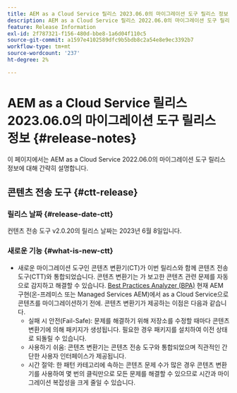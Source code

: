 ```yaml
---
title: AEM as a Cloud Service 릴리스 2023.06.0의 마이그레이션 도구 릴리스 정보
description: AEM as a Cloud Service 릴리스 2022.06.0의 마이그레이션 도구 릴리스 정보
feature: Release Information
exl-id: 2f787321-f156-480d-bbe8-1a6d04f110c5
source-git-commit: a1597e4102589dfc9b5bdb8c2a54e8e9ec3392b7
workflow-type: tm+mt
source-wordcount: '237'
ht-degree: 2%

---
```


# AEM as a Cloud Service 릴리스 2023.06.0의 마이그레이션 도구 릴리스 정보 {#release-notes}

이 페이지에서는 AEM as a Cloud Service 2022.06.0의 마이그레이션 도구 릴리스 정보에 대해 간략히 설명합니다.

## 콘텐츠 전송 도구 {#ctt-release}

### 릴리스 날짜 {#release-date-ctt}

컨텐츠 전송 도구 v2.0.20의 릴리스 날짜는 2023년 6월 8일입니다.

### 새로운 기능 {#what-is-new-ctt}

* 새로운 마이그레이션 도구인 콘텐츠 변환기(CT)가 이번 릴리스와 함께 콘텐츠 전송 도구(CTT)와 통합되었습니다. 콘텐츠 변환기는 가 보고한 콘텐츠 관련 문제를 자동으로 감지하고 해결할 수 있습니다. [Best Practices Analyzer (BPA)](https://experienceleague.adobe.com/docs/experience-manager-cloud-service/content/migration-journey/cloud-migration/best-practices-analyzer/overview-best-practices-analyzer.html?lang=en) 현재 AEM 구현(온-프레미스 또는 Managed Services AEM)에서 as a Cloud Service으로 콘텐츠를 마이그레이션하기 전에.
콘텐츠 변환기가 제공하는 이점은 다음과 같습니다.
   * 실패 시 안전(Fail-Safe): 문제를 해결하기 위해 저장소를 수정할 때마다 콘텐츠 변환기에 의해 패키지가 생성됩니다. 필요한 경우 패키지를 설치하여 이전 상태로 되돌릴 수 있습니다.
   * 사용하기 쉬움: 콘텐츠 변환기는 콘텐츠 전송 도구와 통합되었으며 직관적인 간단한 사용자 인터페이스가 제공됩니다.
   * 시간 절약: 한 패턴 카테고리에 속하는 콘텐츠 문제 수가 많은 경우 콘텐츠 변환기를 사용하여 몇 번의 클릭만으로 모든 문제를 해결할 수 있으므로 시간과 마이그레이션 복잡성을 크게 줄일 수 있습니다.
